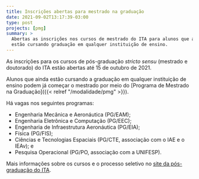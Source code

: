 ```yaml
---
title: Inscrições abertas para mestrado na graduação
date: 2021-09-02T13:17:39-03:00
type: post
projects: [pmg]
summary: >
  Abertas as inscrições nos cursos de mestrado do ITA para alunos que ainda
  estão cursando graduação em qualquer instituição de ensino.
---
```


As inscrições para os cursos de pós-graduação *stricto sensu* (mestrado e doutorado) do ITA
estão abertas até 15 de outubro de 2021.

Alunos que ainda estão cursando a graduação em qualquer instituição de ensino
podem já começar o mestrado por meio do
[Programa de Mestrado na Graduação]({{< relref "/modalidade/pmg" >}}).

Há vagas nos seguintes programas:

- Engenharia Mecânica e Aeronáutica (PG/EAM);
- Engenharia Eletrônica e Computação (PG/EEC);
- Engenharia de Infraestrutura Aeronáutica (PG/EIA);
- Física (PG/FIS);
- Ciências e Tecnologias Espaciais (PG/CTE, associação com o IAE e o IEAv); e
- Pesquisa Operacional (PG/PO, associação com a UNIFESP).

Mais informações sobre os cursos e o processo seletivo no
[site da pós-graduação do ITA](http://www.ita.br/posgrad/procseletivo).
